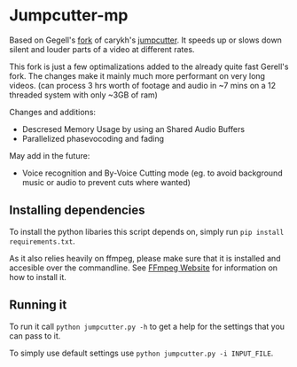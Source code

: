 # Jumpcutter-mp
Based on Gegell's [fork](https://github.com/Gegell/jumpcutter) of carykh's [jumpcutter](https://github.com/carykh/jumpcutter). It speeds up or slows down silent and louder parts of a video at different rates.

This fork is just a few optimalizations added to the already quite fast Gerell's fork. The changes make it mainly much more performant on very long videos. (can process 3 hrs worth of footage and audio in ~7 mins on a 12 threaded system with only ~3GB of ram)

Changes and additions:
- Descresed Memory Usage by using an Shared Audio Buffers
- Parallelized phasevocoding and fading

May add in the future:
- Voice recognition and By-Voice Cutting mode (eg. to avoid background music or audio to prevent cuts where wanted)

## Installing dependencies
To install the python libaries this script depends on, simply run `pip install requirements.txt`.

As it also relies heavily on ffmpeg, please make sure that it is installed and accesible over the commandline. 
See [FFmpeg Website](ffmpeg.org) for information on how to install it.

## Running it
To run it call `python jumpcutter.py -h` to get a help for the settings that you can pass to it.

To simply use default settings use `python jumpcutter.py -i INPUT_FILE`.
